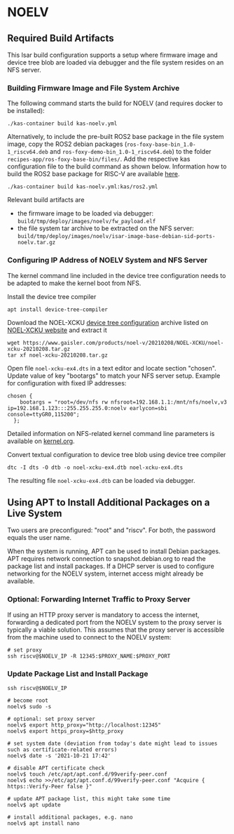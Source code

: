 # NOELV

## Required Build Artifacts

This Isar build configuration supports a setup where firmware image and device tree blob are loaded via debugger and the file system resides on an NFS server.

### Building Firmware Image and File System Archive

The following command starts the build for NOELV (and requires docker to be installed):

    ./kas-container build kas-noelv.yml

Alternatively, to include the pre-built ROS2 base package in the file system image, copy the ROS2 debian packages (```ros-foxy-base-bin_1.0-1_riscv64.deb``` and ```ros-foxy-demo-bin_1.0-1_riscv64.deb```) to the folder ```recipes-app/ros-foxy-base-bin/files/```. Add the respective kas configuration file to the build command as shown below. Information how to build the ROS2 base package for RISC-V are available [here](ROS2.md).

    ./kas-container build kas-noelv.yml:kas/ros2.yml

Relevant build artifacts are
  - the firmware image to be loaded via debugger: ```build/tmp/deploy/images/noelv/fw_payload.elf```
  - the file system tar archive to be extracted on the NFS server: ```build/tmp/deploy/images/noelv/isar-image-base-debian-sid-ports-noelv.tar.gz```

### Configuring IP Address of NOELV System and NFS Server

The kernel command line included in the device tree configuration needs to be adapted to make the kernel boot from NFS.

Install the device tree compiler

    apt install device-tree-compiler

Download the NOEL-XCKU [device tree configuration](https://www.gaisler.com/products/noel-v/20210208/NOEL-XCKU/noel-xcku-20210208.tar.gz) archive listed on [NOEL-XCKU website](https://www.gaisler.com/index.php/products/processors/noel-v-examples/noel-xcku) and extract it

```
wget https://www.gaisler.com/products/noel-v/20210208/NOEL-XCKU/noel-xcku-20210208.tar.gz
tar xf noel-xcku-20210208.tar.gz
```

Open file ```noel-xcku-ex4.dts``` in a text editor and locate section "chosen". Update value of key "bootargs" to match your NFS server setup. Example for configuration with fixed IP addresses:

```
chosen {
    bootargs = "root=/dev/nfs rw nfsroot=192.168.1.1:/mnt/nfs/noelv,v3 ip=192.168.1.123:::255.255.255.0:noelv earlycon=sbi console=ttyGR0,115200";
  };
```

Detailed information on NFS-related kernel command line parameters is available on [kernel.org](https://www.kernel.org/doc/html/latest/admin-guide/nfs/nfsroot.html).

Convert textual configuration to device tree blob using device tree compiler

    dtc -I dts -O dtb -o noel-xcku-ex4.dtb noel-xcku-ex4.dts

The resulting file ```noel-xcku-ex4.dtb``` can be loaded via debugger.

## Using APT to Install Additional Packages on a Live System

Two users are preconfigured: "root" and "riscv". For both, the password equals the user name.

When the system is running, APT can be used to install Debian packages. APT requires network connection to snapshot.debian.org to read the package list and install packages. If a DHCP server is used to configure networking for the NOELV system, internet access might already be available.

### Optional: Forwarding Internet Traffic to Proxy Server

If using an HTTP proxy server is mandatory to access the internet, forwarding a dedicated port from the NOELV system to the proxy server is typically a viable solution. This assumes that the proxy server is accessible from the machine used to connect to the NOELV system:
```
# set proxy
ssh riscv@$NOELV_IP -R 12345:$PROXY_NAME:$PROXY_PORT
```

### Update Package List and Install Package
```
ssh riscv@$NOELV_IP

# become root
noelv$ sudo -s

# optional: set proxy server
noelv$ export http_proxy="http://localhost:12345"
noelv$ export https_proxy=$http_proxy

# set system date (deviation from today's date might lead to issues such as certificate-related errors)
noelv$ date -s '2021-10-21 17:42'

# disable APT certificate check
noelv$ touch /etc/apt/apt.conf.d/99verify-peer.conf
noelv$ echo >>/etc/apt/apt.conf.d/99verify-peer.conf "Acquire { https::Verify-Peer false }"

# update APT package list, this might take some time
noelv$ apt update

# install additional packages, e.g. nano
noelv$ apt install nano
```
